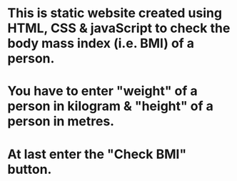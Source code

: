 # This is static website created using HTML, CSS & javaScript to check the body mass index (i.e. BMI) of a person.
# You have to enter "weight" of  a person in kilogram & "height" of a person in metres.
# At last enter the "Check BMI" button.
